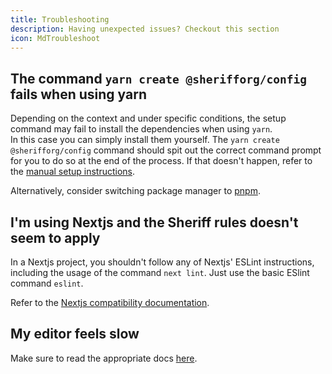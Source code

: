 ```yaml
---
title: Troubleshooting
description: Having unexpected issues? Checkout this section
icon: MdTroubleshoot
---
```


## The command `yarn create @sherifforg/config` fails when using yarn

Depending on the context and under specific conditions, the setup command may fail to install the dependencies when using `yarn`. <br />
In this case you can simply install them yourself. The `yarn create @sherifforg/config` command should spit out the correct command prompt for you to do so at the end of the process. If that doesn't happen, refer to the [manual setup instructions](./setup/manual-setup.mdx).

Alternatively, consider switching package manager to [pnpm](https://pnpm.io/).

## I'm using Nextjs and the Sheriff rules doesn't seem to apply

In a Nextjs project, you shouldn't follow any of Nextjs' ESLint instructions, including the usage of the command `next lint`. Just use the basic ESlint command `eslint`.

Refer to the [Nextjs compatibility documentation](./faq.md#is-sheriff-compatible-with-x).

## My editor feels slow

Make sure to read the appropriate docs [here](./performance-tips.mdx).
